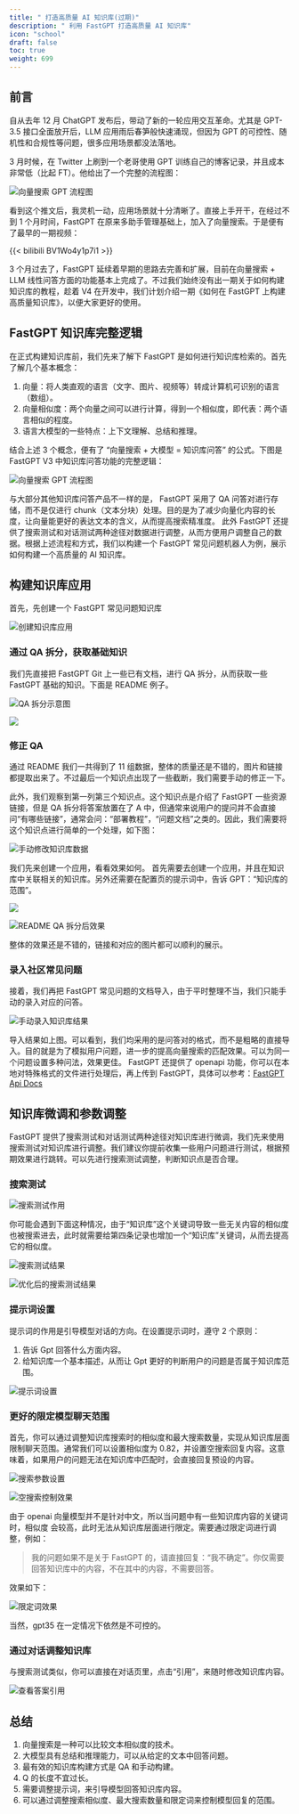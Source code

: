 ```yaml
---
title: " 打造高质量 AI 知识库(过期)"
description: " 利用 FastGPT 打造高质量 AI 知识库"
icon: "school"
draft: false
toc: true
weight: 699
---
```


## 前言

自从去年 12 月 ChatGPT 发布后，带动了新的一轮应用交互革命。尤其是 GPT-3.5 接口全面放开后，LLM 应用雨后春笋般快速涌现，但因为 GPT 的可控性、随机性和合规性等问题，很多应用场景都没法落地。

3 月时候，在 Twitter 上刷到一个老哥使用 GPT 训练自己的博客记录，并且成本非常低（比起 FT）。他给出了一个完整的流程图：

![向量搜索 GPT 流程图](/imgs/1.png)

看到这个推文后，我灵机一动，应用场景就十分清晰了。直接上手开干，在经过不到 1 个月时间，FastGPT 在原来多助手管理基础上，加入了向量搜索。于是便有了最早的一期视频：

{{< bilibili BV1Wo4y1p7i1 >}}

3 个月过去了，FastGPT 延续着早期的思路去完善和扩展，目前在向量搜索 + LLM 线性问答方面的功能基本上完成了。不过我们始终没有出一期关于如何构建知识库的教程，趁着 V4 在开发中，我们计划介绍一期《如何在 FastGPT 上构建高质量知识库》，以便大家更好的使用。

## FastGPT 知识库完整逻辑

在正式构建知识库前，我们先来了解下 FastGPT 是如何进行知识库检索的。首先了解几个基本概念：

1. 向量：将人类直观的语言（文字、图片、视频等）转成计算机可识别的语言（数组）。
2. 向量相似度：两个向量之间可以进行计算，得到一个相似度，即代表：两个语言相似的程度。
3. 语言大模型的一些特点：上下文理解、总结和推理。

结合上述 3 个概念，便有了 “向量搜索 + 大模型 = 知识库问答” 的公式。下图是 FastGPT V3 中知识库问答功能的完整逻辑：

![向量搜索 GPT 流程图](/imgs/2.png)

与大部分其他知识库问答产品不一样的是， FastGPT 采用了 QA 问答对进行存储，而不是仅进行 chunk（文本分块）处理。目的是为了减少向量化内容的长度，让向量能更好的表达文本的含义，从而提高搜索精准度。
此外 FastGPT 还提供了搜索测试和对话测试两种途径对数据进行调整，从而方便用户调整自己的数据。根据上述流程和方式，我们以构建一个 FastGPT 常见问题机器人为例，展示如何构建一个高质量的 AI 知识库。

## 构建知识库应用

首先，先创建一个 FastGPT 常见问题知识库

![创建知识库应用](/imgs/3.png)

### 通过 QA 拆分，获取基础知识

我们先直接把 FastGPT Git 上一些已有文档，进行 QA 拆分，从而获取一些 FastGPT 基础的知识。下面是 README 例子。

![QA 拆分示意图](/imgs/4.png)

![](/imgs/5.png)

### 修正 QA

通过 README 我们一共得到了 11 组数据，整体的质量还是不错的，图片和链接都提取出来了。不过最后一个知识点出现了一些截断，我们需要手动的修正一下。

此外，我们观察到第一列第三个知识点。这个知识点是介绍了 FastGPT 一些资源链接，但是 QA 拆分将答案放置在了 A 中，但通常来说用户的提问并不会直接问“有哪些链接”，通常会问：“部署教程”，“问题文档”之类的。因此，我们需要将这个知识点进行简单的一个处理，如下图：

![手动修改知识库数据](/imgs/6.png)

我们先来创建一个应用，看看效果如何。 首先需要去创建一个应用，并且在知识库中关联相关的知识库。另外还需要在配置页的提示词中，告诉 GPT：“知识库的范围”。

![](/imgs/7.png)

![README QA 拆分后效果](/imgs/8.png)

整体的效果还是不错的，链接和对应的图片都可以顺利的展示。

### 录入社区常见问题

接着，我们再把 FastGPT 常见问题的文档导入，由于平时整理不当，我们只能手动的录入对应的问答。

![手动录入知识库结果](/imgs/9.png)

导入结果如上图。可以看到，我们均采用的是问答对的格式，而不是粗略的直接导入。目的就是为了模拟用户问题，进一步的提高向量搜索的匹配效果。可以为同一个问题设置多种问法，效果更佳。
FastGPT 还提供了 openapi 功能，你可以在本地对特殊格式的文件进行处理后，再上传到 FastGPT，具体可以参考：[FastGPT Api Docs](https://doc.fastgpt.in/docs/development/openapi)

## 知识库微调和参数调整

FastGPT 提供了搜索测试和对话测试两种途径对知识库进行微调，我们先来使用搜索测试对知识库进行调整。我们建议你提前收集一些用户问题进行测试，根据预期效果进行跳转。可以先进行搜索测试调整，判断知识点是否合理。

### 搜索测试

![搜索测试作用](/imgs/10.png)

你可能会遇到下面这种情况，由于“知识库”这个关键词导致一些无关内容的相似度也被搜索进去，此时就需要给第四条记录也增加一个“知识库”关键词，从而去提高它的相似度。

![搜索测试结果](/imgs/11.png)

![优化后的搜索测试结果](/imgs/12.png)

### 提示词设置

提示词的作用是引导模型对话的方向。在设置提示词时，遵守 2 个原则：

1. 告诉 Gpt 回答什么方面内容。
2. 给知识库一个基本描述，从而让 Gpt 更好的判断用户的问题是否属于知识库范围。

![提示词设置](/imgs/13.png)

### 更好的限定模型聊天范围

首先，你可以通过调整知识库搜索时的相似度和最大搜索数量，实现从知识库层面限制聊天范围。通常我们可以设置相似度为 0.82，并设置空搜索回复内容。这意味着，如果用户的问题无法在知识库中匹配时，会直接回复预设的内容。

![搜索参数设置](/imgs/14.png)

![空搜索控制效果](/imgs/15.png)

由于 openai 向量模型并不是针对中文，所以当问题中有一些知识库内容的关键词时，相似度
会较高，此时无法从知识库层面进行限定。需要通过限定词进行调整，例如：

> 我的问题如果不是关于 FastGPT 的，请直接回复：“我不确定”。你仅需要回答知识库中的内容，不在其中的内容，不需要回答。

效果如下：

![限定词效果](/imgs/16.png)

当然，gpt35 在一定情况下依然是不可控的。

### 通过对话调整知识库

与搜索测试类似，你可以直接在对话页里，点击“引用”，来随时修改知识库内容。

![查看答案引用](/imgs/17.png)

## 总结

1. 向量搜索是一种可以比较文本相似度的技术。
2. 大模型具有总结和推理能力，可以从给定的文本中回答问题。
3. 最有效的知识库构建方式是 QA 和手动构建。
4. Q 的长度不宜过长。
5. 需要调整提示词，来引导模型回答知识库内容。
6. 可以通过调整搜索相似度、最大搜索数量和限定词来控制模型回复的范围。